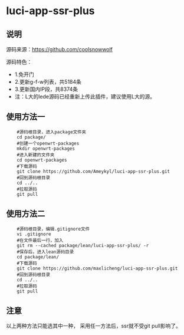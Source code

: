 # luci-app-ssr-plus

## 说明
   源码来源：https://github.com/coolsnowwolf
   
   源码特色：
   - 1.免开门
   - 2.更新g-f-w列表，共5184条
   - 3.更新国内IP段，共8374条
   - 注：L大的lede源码已经重新上传此插件，建议使用L大的源。

## 使用方法一
```Brach
    #源码根目录，进入package文件夹
    cd package/
    #创建一个openwrt-packages
    mkdir openwrt-packages
    #进入新建的文件夹
    cd openwrt-packages
    #下载源码
    git clone https://github.com/Ameykyl/luci-app-ssr-plus.git
    #回到源码根目录
    cd ../..
    #拉取源码
    git pull
```

## 使用方法二
```Brach
    #源码根目录，编辑.gitignore文件
    vi .gitignore
    #在文件最后一行，加入
    git rm --cached package/lean/luci-app-ssr-plus/ -r
    #保存后，进入lean源码目录
    cd package/lean/
    #下载源码
    git clone https://github.com/maxlicheng/luci-app-ssr-plus.git
    #回到源码根目录
    cd ../..
    #拉取源码
    git pull
```

## 注意
 以上两种方法只能选其中一种，
采用任一方法后，ssr就不受git pull影响了。
